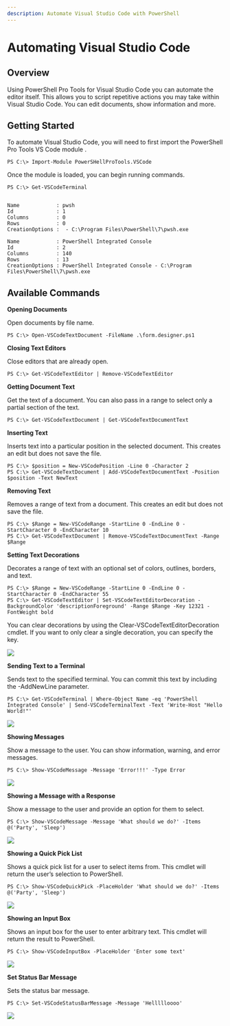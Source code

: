 ```yaml
---
description: Automate Visual Studio Code with PowerShell
---
```


# Automating Visual Studio Code

## Overview

Using PowerShell Pro Tools for Visual Studio Code you can automate the editor itself. This allows you to script repetitive actions you may take within Visual Studio Code. You can edit documents, show information and more. 

## Getting Started

To automate Visual Studio Code, you will need to first import the PowerShell Pro Tools VS Code module .

```text
PS C:\> Import-Module PowerSHellProTools.VSCode
```

Once the module is loaded, you can begin running commands. 

```text
PS C:\> Get-VSCodeTerminal


Name            : pwsh
Id              : 1
Columns         : 0
Rows            : 0
CreationOptions :  - C:\Program Files\PowerShell\7\pwsh.exe

Name            : PowerShell Integrated Console
Id              : 2
Columns         : 140
Rows            : 13
CreationOptions : PowerShell Integrated Console - C:\Program Files\PowerShell\7\pwsh.exe
```

## Available Commands

**Opening Documents** 

Open documents by file name.

```text
PS C:\> Open-VSCodeTextDocument -FileName .\form.designer.ps1
```

**Closing Text Editors**

Close editors that are already open.

```text
PS C:\> Get-VSCodeTextEditor | Remove-VSCodeTextEditor
```

**Getting Document Text**

Get the text of a document. You can also pass in a range to select only a partial section of the text.

```text
PS C:\> Get-VSCodeTextDocument | Get-VSCodeTextDocumentText
```

**Inserting Text**

Inserts text into a particular position in the selected document. This creates an edit but does not save the file.

```text
PS C:\> $position = New-VSCodePosition -Line 0 -Character 2
PS C:\> Get-VSCodeTextDocument | Add-VSCodeTextDocumentText -Position $position -Text NewText
```

**Removing Text**

Removes a range of text from a document. This creates an edit but does not save the file.

```text
PS C:\> $Range = New-VSCodeRange -StartLine 0 -EndLine 0 -StartCharacter 0 -EndCharacter 10
PS C:\> Get-VSCodeTextDocument | Remove-VSCodeTextDocumentText -Range $Range
```

**Setting Text Decorations**

Decorates a range of text with an optional set of colors, outlines, borders, and text.

```text
PS C:\> $Range = New-VSCodeRange -StartLine 0 -EndLine 0 -StartCharacter 0 -EndCharacter 55
PS C:\> Get-VSCodeTextEditor | Set-VSCodeTextEditorDecoration -BackgroundColor 'descriptionForeground' -Range $Range -Key 12321 -FontWeight bold
```

You can clear decorations by using the Clear-VSCodeTextEditorDecoration cmdlet. If you want to only clear a single decoration, you can specify the key.

[![](https://i1.wp.com/ironmansoftware.com/wp-content/uploads/2020/04/decoration.png?resize=669%2C155&ssl=1)](https://i1.wp.com/ironmansoftware.com/wp-content/uploads/2020/04/decoration.png?ssl=1)

**Sending Text to a Terminal**

Sends text to the specified terminal. You can commit this text by including the -AddNewLine parameter.

```text
PS C:\> Get-VSCodeTerminal | Where-Object Name -eq 'PowerShell Integrated Console' | Send-VSCodeTerminalText -Text 'Write-Host "Hello World!"'
```

[![](https://i2.wp.com/ironmansoftware.com/wp-content/uploads/2020/04/sendtext.png?resize=1260%2C82&ssl=1)](https://i2.wp.com/ironmansoftware.com/wp-content/uploads/2020/04/sendtext.png?ssl=1)

**Showing Messages**

Show a message to the user. You can show information, warning, and error messages.

```text
PS C:\> Show-VSCodeMessage -Message 'Error!!!' -Type Error
```

[![](https://i2.wp.com/ironmansoftware.com/wp-content/uploads/2020/04/error.png?resize=609%2C89&ssl=1)](https://i2.wp.com/ironmansoftware.com/wp-content/uploads/2020/04/error.png?ssl=1)

**Showing a Message with a Response**

Show a message to the user and provide an option for them to select.

```text
PS C:\> Show-VSCodeMessage -Message 'What should we do?' -Items @('Party', 'Sleep')
```

[![](https://i0.wp.com/ironmansoftware.com/wp-content/uploads/2020/04/showmessagewithoptions.png?resize=589%2C129&ssl=1)](https://i0.wp.com/ironmansoftware.com/wp-content/uploads/2020/04/showmessagewithoptions.png?ssl=1)

**Showing a Quick Pick List**

Shows a quick pick list for a user to select items from. This cmdlet will return the user’s selection to PowerShell.

```text
PS C:\> Show-VSCodeQuickPick -PlaceHolder 'What should we do?' -Items @('Party', 'Sleep')
```

[![](https://i0.wp.com/ironmansoftware.com/wp-content/uploads/2020/04/quicklist.png?resize=800%2C166&ssl=1)](https://i0.wp.com/ironmansoftware.com/wp-content/uploads/2020/04/quicklist.png?ssl=1)

**Showing an Input Box**

Shows an input box for the user to enter arbitrary text. This cmdlet will return the result to PowerShell.

```text
PS C:\> Show-VSCodeInputBox -PlaceHolder 'Enter some text'
```

[![](https://i1.wp.com/ironmansoftware.com/wp-content/uploads/2020/04/inputbox.png?resize=815%2C124&ssl=1)](https://i1.wp.com/ironmansoftware.com/wp-content/uploads/2020/04/inputbox.png?ssl=1)

**Set Status Bar Message**

Sets the status bar message.

```text
PS C:\> Set-VSCodeStatusBarMessage -Message 'Hellllloooo'
```

[![](https://i0.wp.com/ironmansoftware.com/wp-content/uploads/2020/04/statusbar.png?resize=797%2C100&ssl=1)](https://i0.wp.com/ironmansoftware.com/wp-content/uploads/2020/04/statusbar.png?ssl=1)

